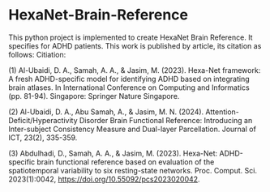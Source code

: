 # HexaNet-Brain-Reference
This python project is implemented to create HexaNet Brain Reference.
It specifies for ADHD patients.
This work is published by article, its citation as follows:
Citiation:

(1) Al-Ubaidi, D. A., Samah, A. A., & Jasim, M. (2023). Hexa-Net framework: A fresh ADHD-specific model for identifying ADHD based on integrating brain atlases. In International Conference on Computing and Informatics (pp. 81-94). Singapore: Springer Nature Singapore.‏

(2) Al-Ubaidi, D. A., Abu Samah, A., & Jasim, M. N. (2024). Attention-Deficit/Hyperactivity Disorder Brain Functional Reference: Introducing an Inter-subject Consistency Measure and Dual-layer Parcellation. Journal of ICT, 23(2), 335-359.‏

(3) Abdulhadi, D., Samah, A. A., & Jasim, M. (2023). Hexa-Net: ADHD-specific brain functional reference based on evaluation of the spatiotemporal variability to six resting-state networks.‏ Proc. Comput. Sci. 2023(1):0042, https://doi.org/10.55092/pcs2023020042.
